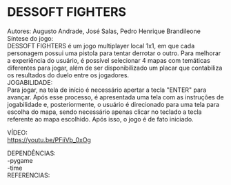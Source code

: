 # DESSOFT FIGHTERS

Autores: Augusto Andrade, José Salas, Pedro Henrique Brandileone <br />
Síntese do jogo:<br />
        DESSOFT FIGHTERS é um jogo multiplayer local 1x1, em que cada personagem possui uma pistola para tentar derrotar o outro. Para melhorar a experiência do usuário, é possível selecionar 4 mapas com temáticas diferentes para jogar, além de ser disponibilizado um placar que contabiliza os resultados do duelo entre os jogadores. <br />
JOGABILIDADE: <br />
        Para jogar, na tela de início é necessário apertar a tecla "ENTER" para avançar. Após esse processo, é apresentada uma tela com as instruções de jogabilidade e, posteriormente, o usuário é direcionado para uma tela para escolha do mapa, sendo necessário apenas clicar no teclado a tecla referente ao mapa escolhido. Após isso, o jogo é de fato iniciado. <br />

VÍDEO: <br />
        https://youtu.be/PFiiVb_0xOg 
        
DEPENDÊNCIAS: <br />
    -pygame <br />
    -time <br />
REFERENCIAS: <br />
